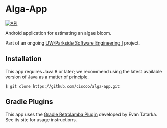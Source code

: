 # Alga-App
[![API](https://img.shields.io/badge/API-16%2B-brightgreen.svg?style=flat)](https://android-arsenal.com/api?level=16)

Android application for estimating an algae bloom.

Part of an ongoing [UW-Parkside Software Engineering I](http://green.uwp.edu/departments/computer.science/courses/csci475.cfm) project.

## Installation

This app requires Java 8 or later; we recommend using the latest available version of Java as a matter of principle.

`
$ git clone https://github.com/ciscoo/alga-app.git
`
## Gradle Plugins

This app uses the [Gradle Retrolamba Plugin](https://github.com/evant/gradle-retrolambda) developed by Evan Tatarka. See its site for usage instructions.
